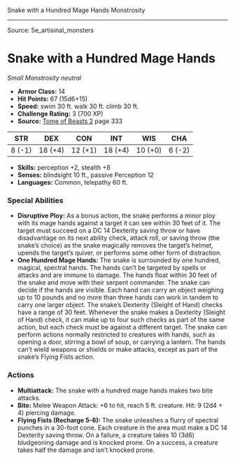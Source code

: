 <MonsterName/>Snake with a Hundred Mage Hands</MonsterName>
<CreatureType/>Monstrosity</CreatureType>



---

Source: 5e_artisinal_monsters

# Snake with a Hundred Mage Hands

*Small* *Monstrosity* *neutral*

- **Armor Class:** 14
- **Hit Points:** 67 (15d6+15)
- **Speed:** swim 30 ft. walk 30 ft. climb 30 ft.
- **Challenge Rating:** 3 (700 XP)
- **Source:** [Tome of Beasts 2](https://koboldpress.com/kpstore/product/tome-of-beasts-2-for-5th-edition) page 333

| STR | DEX | CON | INT | WIS | CHA |
| --- | --- | --- | --- | --- | --- |
| 8 (-1) | 18 (+4) | 12 (+1) | 18 (+4) | 10 (+0) | 6 (-2) |

- **Skills:** perception +2, stealth +8
- **Senses:** blindsight 10 ft., passive Perception 12
- **Languages:** Common, telepathy 60 ft.

### Special Abilities

- **Disruptive Ploy:** As a bonus action, the snake performs a minor ploy with its mage hands against a target it can see within 30 feet of it. The target must succeed on a DC 14 Dexterity saving throw or have disadvantage on its next ability check, attack roll, or saving throw (the snake’s choice) as the snake magically removes the target’s helmet, upends the target’s quiver, or performs some other form of distraction.
- **One Hundred Mage Hands:** The snake is surrounded by one hundred, magical, spectral hands. The hands can’t be targeted by spells or attacks and are immune to damage. The hands float within 30 feet of the snake and move with their serpent commander. The snake can decide if the hands are visible. Each hand can carry an object weighing up to 10 pounds and no more than three hands can work in tandem to carry one larger object. The snake’s Dexterity (Sleight of Hand) checks have a range of 30 feet. Whenever the snake makes a Dexterity (Sleight of Hand) check, it can make up to four such checks as part of the same action, but each check must be against a different target. The snake can perform actions normally restricted to creatures with hands, such as opening a door, stirring a bowl of soup, or carrying a lantern. The hands can’t wield weapons or shields or make attacks, except as part of the snake’s Flying Fists action.

### Actions

- **Multiattack:** The snake with a hundred mage hands makes two bite attacks.
- **Bite:** Melee Weapon Attack: +6 to hit, reach 5 ft. creature. Hit: 9 (2d4 + 4) piercing damage.
- **Flying Fists (Recharge 5-6):** The snake unleashes a flurry of spectral punches in a 30-foot cone. Each creature in the area must make a DC 14 Dexterity saving throw. On a failure, a creature takes 10 (3d6) bludgeoning damage and is knocked prone. On a success, a creature takes half the damage and isn’t knocked prone.





